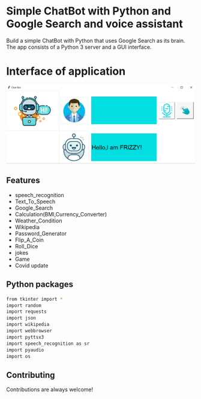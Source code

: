 
# Simple ChatBot with Python and Google Search and voice assistant 
Build a simple ChatBot with Python that uses Google Search as its brain. The app consists of a Python 3 server and a GUI interface.

# Interface of application 
![](chat%20.png)

## Features
- speech_recognition
- Text_To_Speech
- Google_Search
- Calculation(BMI,Currency_Converter)
- Weather_Condition
- Wikipedia
- Password_Generator
- Flip_A_Coin
- Roll_Dice
- jokes
- Game
- Covid update 

## Python packages

```bash
from tkinter import *
import random
import requests
import json
import wikipedia
import webbrowser
import pyttsx3
import speech_recognition as sr
import pyaudio
import os
```

## Contributing

Contributions are always welcome!
